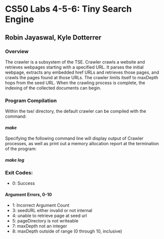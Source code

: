 # CS50 Labs 4-5-6: Tiny Search Engine

## Robin Jayaswal, Kyle Dotterrer


### **Overview**

The crawler is a subsystem of the TSE. Crawler crawls a website and retrieves webpages starting with a specified URL. It parses the initial webpage, extracts any embedded href URLs and retrieves those pages, and crawls the pages found at those URLs. The crawler limits itself to maxDepth hops from the seed URL. When the crawling process is complete, the indexing of the collected documents can begin.


### **Program Compilation**

Within the tse/ directory, the default crawler can be compiled with the command:
#### *make*

Specifying the following command line will display output of Crawler processes, as well as print out a memory allocation report at the termination of the program: 
#### *make log*


### **Exit Codes:**

* 0: Success

#### Argument Errors, 0-10

* 1: Incorrect Argument Count
* 3: seedURL either invalid or not internal
* 4: unable to retrieve page at seed url
* 5: pageDirectory is not writeable
* 7: maxDepth not an integer
* 8: maxDepth outside of range (0 through 10, inclusive)
